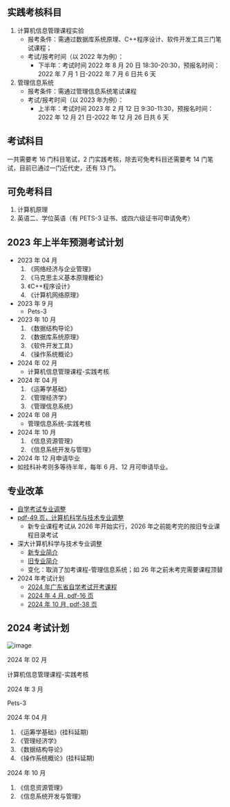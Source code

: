 ## 实践考核科目

1. 计算机信息管理课程实验
   - 报考条件：需通过数据库系统原理、C++程序设计、软件开发工具三门笔试课程；
   - 考试/报考时间（以 2022 年为例）：
     - 下半年：考试时间 2022 年 8 月 20 日 18:30-20:30，预报名时间：2022 年 7 月 1 日-2022 年 7 月 6 日共 6 天
2. 管理信息系统
   - 报考条件：需通过管理信息系统笔试课程
   - 考试/报考时间（以 2023 年为例）：
     - 上半年：考试时间 2023 年 2 月 12 日 9:30-11:30，预报名时间：2022 年 12 月 21 日-2022 年 12 月 26 日共 6 天

## 考试科目

一共需要考 16 门科目笔试，2 门实践考核，除去可免考科目还需要考 14 门笔试，目前已通过一门近代史，还有 13 门。

## 可免考科目

1. 计算机原理
2. 英语二、学位英语（有 PETS-3 证书、或四六级证书可申请免考）

## 2023 年上半年预测考试计划

- 2023 年 04 月
  1. 《网络经济与企业管理》
  2. 《马克思主义基本原理概论》
  3. 《C++程序设计》
  4. 《计算机网络原理》
- 2023 年 9 月
  - Pets-3
- 2023 年 10 月
  1. 《数据结构导论》
  2. 《数据库系统原理》
  3. 《软件开发工具》
  4. 《操作系统概论》
- 2024 年 02 月
  - 计算机信息管理课程-实践考核
- 2024 年 04 月
  1. 《运筹学基础》
  2. 《管理经济学》
  3. 《管理信息系统》
- 2024 年 08 月
  - 管理信息系统-实践考核
- 2024 年 10 月
  1. 《信息资源管理》
  2. 《信息系统开发与管理》
- 2024 年 12 月申请毕业
- 如挂科补考则多等待半年，每年 6 月、12 月可申请毕业。

## 专业改革

- [自学考试专业调整](https://eea.gd.gov.cn/zxks/content/post_4262692.html)
- [pdf-49 页，计算机科学与技术专业调整](https://eea.gd.gov.cn/attachment/0/532/532589/4262692.pdf)
  - 新专业课程考试从 2026 年开始实行，2026 年之前能考完的按旧专业课程目录考试
- 深大计算机科学与技术专业调整
  - [新专业简介](https://mp.weixin.qq.com/s/9M80l6noIYj1XPVxsQfRMA)
  - [旧专业简介](https://mp.weixin.qq.com/s/H1L4ViN397NQcKXh1v0QAA)
  - 变化：取消了加考课程-管理信息系统；如 26 年之前未考完需要课程顶替
- 2024 年考试计划
  - [2024 年广东省自学考试开考课程](https://eea.gd.gov.cn/zxks/content/post_4263244.html)
  - [2024 年 4 月, pdf-16 页](https://eea.gd.gov.cn/attachment/0/532/532717/4263244.pdf)
  - [2024 年 10 月, pdf-38 页](https://eea.gd.gov.cn/attachment/0/532/532717/4263244.pdf)

## 2024 考试计划

![image](./img/20240305133245.png)

2024 年 02 月

计算机信息管理课程-实践考核

2024 年 3 月

Pets-3

2024 年 04 月

1. 《运筹学基础》(挂科延期)
2. 《管理经济学》
3. 《数据结构导论》
4. 《操作系统概论》(挂科延期)

2024 年 10 月

1. 《信息资源管理》
2. 《信息系统开发与管理》
